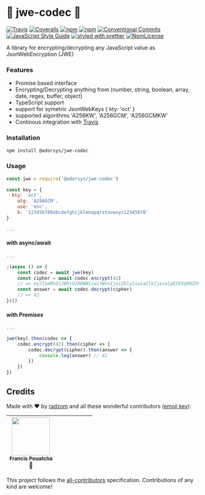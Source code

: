 # :closed_lock_with_key: jwe-codec :closed_lock_with_key:


[![Travis](https://img.shields.io/travis/adorsys/jwe-codec.svg)](https://travis-ci.org/adorsys/jwe-codec)
[![Coveralls](https://img.shields.io/coveralls/adorsys/jwe-codec.svg)](https://coveralls.io/github/adorsys/jwe-codec)
[![npm](https://img.shields.io/npm/v/@adorsys/jwe-codec.svg)](https://www.npmjs.com/package/@adorsys/jwe-codec)
[![npm](https://img.shields.io/npm/dt/@adorsys/jwe-codec.svg)](https://www.npmjs.com/package/@adorsys/jwe-codec)
[![Conventional Commits](https://img.shields.io/badge/Conventional_Commits-1.0.0-yellow.svg)](https://conventionalcommits.org)
[![JavaScript Style Guide](https://img.shields.io/badge/code_style-standard-brightgreen.svg)](https://standardjs.com)
[![styled with prettier](https://img.shields.io/badge/styled_with-prettier-ff69b4.svg)](https://github.com/prettier/prettier#readme)
[![NpmLicense](https://img.shields.io/npm/l/@adorsys/jwe-codec.svg)](https://github.com/adorsys/jwe-codec/blob/master/LICENSE)


<!-- 

[![Dev Dependencies](https://david-dm.org/adorsys/crypto-codecs/dev-status.svg)](https://david-dm.org/adorsys/crypto-codecs?type=dev) 
-->


A library for encrypting/decrypting any JavaScript value as JsonWebEncryption (JWE)

### Features

 - Promise based interface
 - Encrypting/Decrypting anything from (number, string, boolean, array, date, regex, buffer, object)
 - TypeScript support
 - support for symetric JsonWebKeys { kty: 'oct' }
 - supported algorithms 'A256KW', 'A256GCM', 'A256GCMKW'
 - Continous integration with [Travis](https://travis-ci.org/adorsys/jwe-codec)

### Installation

```bash
npm install @adorsys/jwe-codec
```

### Usage


```js
const jwe = require('@adorsys/jwe-codec')

const key = {
  kty: 'oct',
    alg: 'A256GCM',
    use: 'enc',
    k: '123456789abcdefghijklmnopqrstuvwxyz12345678'
}

...
```

#### with async/await

```js
...

;(async () => {
    const codec = await jwe(key)
    const cipher = await codec.encrypt(42)
    // => eyJlbmMiOiJBMjU2R0NNIiwiYWxnIjoiZGlyIiwia2lkIjoialpESEVqN0ZhR3N5OHNUSUZLRWlnejB4TjFEVWlBZWp0S1ZNcEl2Z3dqOCJ9..lipFQHmBiBhsTRqE.4rLjRCOj7JZIKOpToIhOp8cJgvfNWl4Yo__VnkO7yRIYjrCLdGRl5fcR.9S_DwYmkpdLap1yyYYq44A​​​​​
    const answer = await codec.decrypt(cipher) 
    // => 42
})()
``` 

#### with Promises

```js
...

jwe(key).then(codec => {
    codec.encrypt(42).then(cipher => {
        codec.decrypt(cipher).then(answer => {
            console.log(answer) // 42
        })
    })
})
```

## Credits

Made with :heart: by [radzom](https://github.com/radzom) and all these wonderful contributors ([emoji key](https://github.com/kentcdodds/all-contributors#emoji-key)):

<!-- ALL-CONTRIBUTORS-LIST:START - Do not remove or modify this section -->
<!-- prettier-ignore -->
| <img src="https://avatars.githubusercontent.com/u/1225651?v=3" width="100px;"/><br /><sub><b>Francis Pouatcha</b></sub><br />🤔 | | | | | | |
| :---: | :---: | :---: | :---: | :---: | :---: | :---: |
<!-- ALL-CONTRIBUTORS-LIST:END -->

This project follows the [all-contributors](https://github.com/kentcdodds/all-contributors) specification. Contributions of any kind are welcome!
